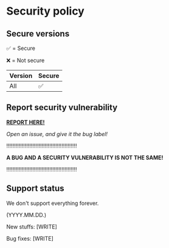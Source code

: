 # Security policy

## Secure versions
:white_check_mark: = Secure

:x: = Not secure

| Version | Secure          |
| ------- | ------------------ |
| All   | :white_check_mark: |

## Report security vulnerability

**[REPORT HERE!]([WRITE])**

*Open an issue, and give it the bug label!*

:bangbang::bangbang::bangbang::bangbang::bangbang::bangbang::bangbang::bangbang::bangbang::bangbang::bangbang::bangbang::bangbang::bangbang::bangbang::bangbang::bangbang::bangbang::bangbang::bangbang::bangbang::bangbang::bangbang:

__**A BUG AND A SECURITY VULNERABILITY IS NOT THE SAME!**__ 

:bangbang::bangbang::bangbang::bangbang::bangbang::bangbang::bangbang::bangbang::bangbang::bangbang::bangbang::bangbang::bangbang::bangbang::bangbang::bangbang::bangbang::bangbang::bangbang::bangbang::bangbang::bangbang::bangbang:

## Support status

We don't support everything forever.

(YYYY.MM.DD.)

New stuffs: [WRITE]

Bug fixes: [WRITE]
